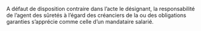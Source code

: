A défaut de disposition contraire dans l’acte le désignant, la responsabilité de l’agent
des sûretés à l’égard des créanciers de la ou des obligations garanties s’apprécie comme celle
d’un mandataire salarié.